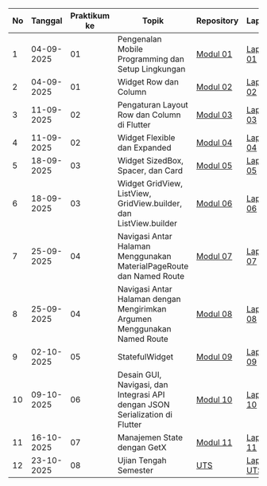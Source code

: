 | No  | Tanggal | Praktikum ke  | Topik  | Repository | Laporan | 
| ------------ | ------------- | ------------ | ------------ | ------------ | ------------ | 
|  1 | 04-09-2025  | 01  | Pengenalan Mobile Programming dan Setup Lingkungan  | [Modul 01](https://github.com/darulgusti/Modul-1) | [Laporan 01](https://drive.google.com/file/d/1fJx_bem886CqxrZ039U2vGihznXb3AdU/view?usp=drive_link) | 
|  2 | 04-09-2025  | 01  | Widget Row dan Column | [Modul 02](https://github.com/darulgusti/modul_2/tree/main/flutter_2) | [Laporan 02](https://drive.google.com/file/d/1sKBYRCkVfS0mZeTqqJ1cCRjBsjyerM-m/view?usp=drive_link) |
|  3 | 11-09-2025  | 02  | Pengaturan Layout Row dan Column di Flutter | [Modul 03](https://github.com/darulgusti/modul_3) | [Laporan 03](https://drive.google.com/file/d/1PiswQCnr9UwWeBfXAyykBr5-OJ97pqoF/view?usp=drive_link) |
|  4 | 11-09-2025  | 02  | Widget Flexible dan Expanded | [Modul 04](https://github.com/darulgusti/modul-4) | [Laporan 04](https://drive.google.com/file/d/175cTaIt_OKHRaZJf2SoKI_b75vsOSP1c/view?usp=drive_link) |
|  5 | 18-09-2025  | 03  | Widget SizedBox, Spacer, dan Card | [Modul 05](https://github.com/darulgusti/modul-5) | [Laporan 05](https://docs.google.com/document/d/1LmUWs6Y8s513GKNopTwjQb0oEJXNZ093/edit?usp=sharing&ouid=118061127636888660340&rtpof=true&sd=true) |
|  6 | 18-09-2025  | 03  | Widget GridView, ListView, GridView.builder, dan ListView.builder | [Modul 06](https://github.com/darulgusti/modul-6) | [Laporan 06](https://docs.google.com/document/d/1p94IPXnKjje5CV-V1cIC3UllaxRDWJz1/edit?usp=drive_link&ouid=118061127636888660340&rtpof=true&sd=true) |
|  7 | 25-09-2025  | 04  | Navigasi Antar Halaman Menggunakan MaterialPageRoute dan Named Route | [Modul 07](https://github.com/darulgusti/modul-7) | [Laporan 07](https://docs.google.com/document/d/19TsS3ov7KWbvviKZuL6drkjIH5GbLa5B/edit?usp=drive_link&ouid=118061127636888660340&rtpof=true&sd=true) |
|  8 | 25-09-2025  | 04  |Navigasi Antar Halaman dengan Mengirimkan Argumen Menggunakan Named Route | [Modul 08](https://github.com/darulgusti/modul-8) | [Laporan 08](https://docs.google.com/document/d/1Uh9nq8wuUUMRhvfLsbYFn8VOSUv13QAB/edit?usp=drive_link&ouid=118061127636888660340&rtpof=true&sd=true) |
|  9 | 02-10-2025  | 05  |StatefulWidget| [Modul 09](https://github.com/darulgusti/modul-9) | [Laporan 09](https://docs.google.com/document/d/1jL8c8uUoehBwfF2A59yeqzKpZeQkGwgB/edit?usp=drive_link&ouid=118061127636888660340&rtpof=true&sd=true)|
| 10 | 09-10-2025  | 06  |Desain GUI, Navigasi, dan Integrasi API dengan JSON Serialization di Flutter| [Modul 10](https://github.com/darulgusti/modul-10) | [Laporan 10](https://docs.google.com/document/d/15geXOrjMNgCT7sq-ieTcJeoCMXtcRrXO/edit?usp=drive_link&ouid=118061127636888660340&rtpof=true&sd=true) |
| 11 | 16-10-2025  | 07  |Manajemen State dengan GetX| [Modul 11](https://github.com/darulgusti/modul-11) | [Laporan 11](https://docs.google.com/document/d/19NjtO0yVOzJR-bvHYT3zQa0IjEpaDF_X/edit?usp=drive_link&ouid=118061127636888660340&rtpof=true&sd=true) |
| 12 | 23-10-2025  | 08  |Ujian Tengah Semester| [UTS](https://github.com/darulgusti/UTS) | [Laporan UTS](https://github.com/darulgusti/Praktikum-Mobile/blob/main/laporan%20UTS.pdf) |
